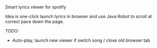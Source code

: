 Smart lyrics viewer for spotify

Idea is one-click launch lyrics in browser and use Java Robot to scroll at correct pace down the page.

TODO:
 - Auto-play, launch new viewer if switch song / close old browser tab
